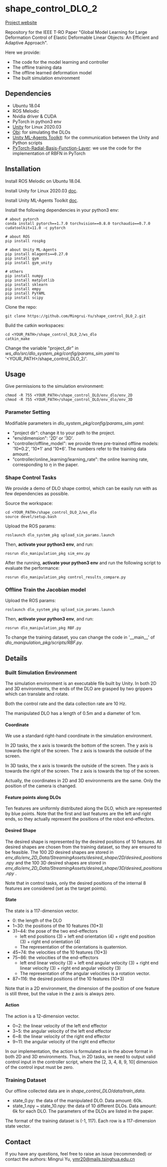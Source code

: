 # shape_control_DLO_2

[Project website](https://mingrui-yu.github.io/shape_control_DLO_2/)

Repository for the IEEE T-RO Paper "Global Model Learning for Large Deformation Control of Elastic Deformable Linear Objects: An Efficient and Adaptive Approach".

Here we provide:
* The code for the model learning and controller
* The offline training data
* The offline learned deformation model
* The built simulation environment


## Dependencies
* Ubuntu 18.04
* ROS Melodic
* Nvidia driver & CUDA
* PyTorch in python3 env
* [Unity](https://unity.com/) for Linux 2020.03
* [Obi](http://obi.virtualmethodstudio.com/): for simulating the DLOs
* [Unity ML-Agents Toolkit](https://github.com/Unity-Technologies/ml-agents): for the communication between the Unity and Python scripts
* [PyTorch-Radial-Basis-Function-Layer](https://github.com/JeremyLinux/PyTorch-Radial-Basis-Function-Layer): we use the code for the implementation of RBFN in PyTorch

## Installation

Install ROS Melodic on Ubuntu 18.04.

Install Unity for Linux 2020.03 [doc](https://docs.unity3d.com/2020.2/Documentation/Manual/GettingStartedInstallingHub.html).

Install Unity ML-Agents Toolkit [doc](https://github.com/Unity-Technologies/ml-agents/blob/release_18_docs/docs/Installation.md).

Install the following dependencies in your python3 env:
```
# about pytorch
conda install pytorch==1.7.0 torchvision==0.8.0 torchaudio==0.7.0 cudatoolkit=11.0 -c pytorch

# about ROS
pip install rospkg

# about Unity ML-Agents
pip install mlagents==0.27.0
pip install gym
pip install gym_unity

# others
pip install numpy
pip install matplotlib
pip install sklearn
pip install empy
pip install PyYAML
pip install scipy
```

Clone the repo:
```
git clone https://github.com/Mingrui-Yu/shape_control_DLO_2.git
```

Build the catkin workspaces:

```
cd <YOUR_PATH>/shape_control_DLO_2/ws_dlo
catkin_make
```

Change the variable "project_dir" in *ws_dlo/src/dlo_system_pkg/config/params_sim.yaml* to '<YOUR_PATH>/shape_control_DLO_2/'.

## Usage

Give permissions to the simulation environment:

```
chmod -R 755 <YOUR_PATH>/shape_control_DLO/env_dlo/env_2D
chmod -R 755 <YOUR_PATH>/shape_control_DLO/env_dlo/env_3D
```

### Parameter Setting

Modifiable parameters in *dlo_system_pkg/config/params_sim.yaml*:

* "project dir": change it to your path to the project.
* "env/dimension": '2D' or '3D'.
* "controller/offline_model": we provide three pre-trained offline models: '10\*0.2', '10\*1' and '10\*6'. The numbers refer to the training data amount.
* "controller/online_learning/learning_rate": the online learning rate, corresponding to $\eta$ in the paper.

### Shape Control Tasks

We provide a demo of  DLO shape control, which can be easily run with as few dependencies as possible.

Source the workspace:

```
cd <YOUR_PATH>/shape_control_DLO_2/ws_dlo
source devel/setup.bash
```

Upload the ROS params:
```
roslaunch dlo_system_pkg upload_sim_params.launch
```

Then, **activate your python3 env**, and run:

```
rosrun dlo_manipulation_pkg sim_env.py
```

After the running, **activate your python3 env** and run the following script to evaluate the performance:
```
rosrun dlo_manipulation_pkg control_results_compare.py
```

### Offline Train the Jacobian model
Upload the ROS params:
```
roslaunch dlo_system_pkg upload_sim_params.launch
```

Then, **activate your python3 env**, and run:

```
rosrun dlo_manipulation_pkg RBF.py
```

To change the training dataset, you can change the code in '\_\_main\_\_' of *dlo_manipulation_pkg/scripts/RBF.py*.

## Details

### Built Simulation Environment

The simulation environment is an executable file built by Unity. In both 2D and 3D environments, the ends of the DLO are grasped by two grippers which can translate and rotate.

Both the control rate and the data collection rate are 10 Hz.

The manipulated DLO has a length of 0.5m and a diameter of 1cm.

#### Coordinate

We use a standard right-hand coordinate in the simulation environment.

In 2D tasks, the x axis is towards the bottom of the screen. The y axis is towards the right of the screen. The z axis is towards the outside of the screen.

In 3D tasks, the x axis is towards the outside of the screen. The y axis is towards the right of the screen. The z axis is towards the top of the screen.

Actually, the coordinates in 2D and 3D environments are the same. Only the position of the camera is changed.

#### Feature points along DLOs

Ten features are uniformly distributed along the DLO, which are represented by blue points. Note that the first and last features are the left and right ends, so they actually represent the positions of the robot end-effectors.

#### Desired Shape

The desired shape is represented by the desired positions of 10 features. All desired shapes are chosen from the training dataset, so they are ensured to be feasible. The 100 2D desired shapes are stored in *env_dlo/env_2D_Data/StreamingAssets/desired_shape/2D/desired_positions.npy* and the 100 3D desired shapes are stored in *env_dlo/env_2D_Data/StreamingAssets/desired_shape/3D/desired_positions.npy* .

Note that in control tasks, only the desired positions of the internal 8 features are considered (set as the target points).

#### State

The state is a 117-dimension vector.

- 0: the length of the DLO
- 1~30: the positions of the 10 features (10*3)
- 31~44: the pose of the two end-effectors
  - left end positions (3) + left end orientation (4) + right end position (3) + right end orientation (4)
  - The representation of the orientations is quaternion.
- 45~74: the velocities of the 10 features (10*3)
- 75~86: the velocities of the end-effectors
  - left end linear velocity (3) + left end angular velocity (3) + right end linear velocity (3) + right end angular velocity (3)
  - The representation of the angular velocities is a rotation vector.
- 87~116: the desired positions of the 10 features (10*3)

Note that in a 2D environment, the dimension of the position of one feature is still three, but the value in the z axis is always zero.

#### Action

The action is a 12-dimension vector.

- 0~2: the linear velocity of the left end effector
- 3~5: the angular velocity of the left end effector
- 6~8: the linear velocity of the right end effector
- 9~11: the angular velocity of the right end effector

In our implementation, the action is formulated as in the above format in both 2D and 3D environments. Thus, in 2D tasks, we need to output valid control input in the controller script, where the [2, 3, 4, 8, 9, 10] dimension of the control input must be zero.

### Training Dataset

Our offline collected data are in *shape_control_DLO/data/train_data*.

- state_0.py: the data of the manipulated DLO. Data amount: 60k.
- state_1.npy ~ state_10.npy: the data of 10 different DLOs. Data amount: 6k for each DLO. The parameters of the DLOs are listed in the paper.

The format of the training dataset is (-1, 117). Each row is a 117-dimension state vector.

## Contact

If you have any questions, feel free to raise an issue (recommended) or contact the authors: Mingrui Yu, [ymr20@mails.tsinghua.edu.cn](mailto:ymr20@mails.tsinghua.edu.cn)
